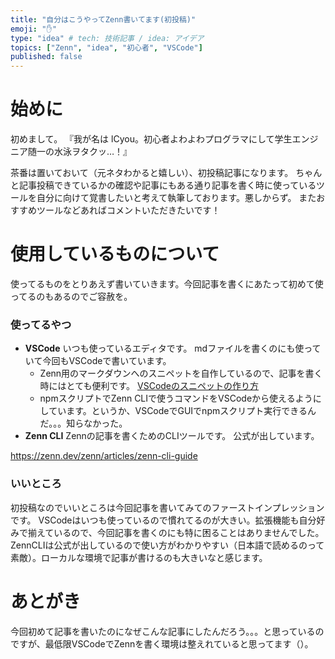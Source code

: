 ```yaml
---
title: "自分はこうやってZenn書いてます(初投稿)"
emoji: "✋"
type: "idea" # tech: 技術記事 / idea: アイデア
topics: ["Zenn", "idea", "初心者", "VSCode"]
published: false
---
```


# 始めに

初めまして。
『我が名は lCyou。初心者よわよわプログラマにして学生エンジニア随一の水泳ヲタクッ…！』

茶番は置いておいて（元ネタわかると嬉しい）、初投稿記事になります。
ちゃんと記事投稿できているかの確認や記事にもある通り記事を書く時に使っているツールを自分に向けて覚書したいと考えて執筆しております。悪しからず。
またおすすめツールなどあればコメントいただきたいです！

# 使用しているものについて

使ってるものをとりあえず書いていきます。今回記事を書くにあたって初めて使ってるのもあるのでご容赦を。

### 使ってるやつ
* **VSCode**
いつも使っているエディタです。
mdファイルを書くのにも使っていて今回もVSCodeで書いています。
    - Zenn用のマークダウンへのスニペットを自作しているので、記事を書く時にはとても便利です。
    [VSCodeのスニペットの作り方](https://code.visualstudio.com/docs/editor/userdefinedsnippets)
    - npmスクリプトでZenn CLIで使うコマンドをVSCodeから使えるようにしています。というか、VSCodeでGUIでnpmスクリプト実行できるんだ。。。知らなかった。
* **Zenn CLI**
Zennの記事を書くためのCLIツールです。
公式が出しています。

https://zenn.dev/zenn/articles/zenn-cli-guide

### いいところ
初投稿なのでいいところは今回記事を書いてみてのファーストインプレッションです。
VSCodeはいつも使っているので慣れてるのが大きい。拡張機能も自分好みで揃えているので、今回記事を書くのにも特に困ることはありませんでした。
ZennCLIは公式が出しているので使い方がわかりやすい（日本語で読めるのって素敵）。ローカルな環境で記事が書けるのも大きいなと感じます。

# あとがき
今回初めて記事を書いたのになぜこんな記事にしたんだろう。。。と思っているのですが、最低限VSCodeでZennを書く環境は整えれていると思ってます（）。
